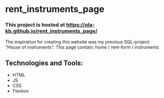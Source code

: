 # rent_instruments_page

### This project is hosted at https://ola-kb.github.io/rent_instruments_page/

The inspiration for creating this website was my previous  SQL-project: "House of instruments". 
This page contain: home / rent-form / instruments

## Technologies and Tools: 
* HTML 
* JS
* CSS
* Flexbox

